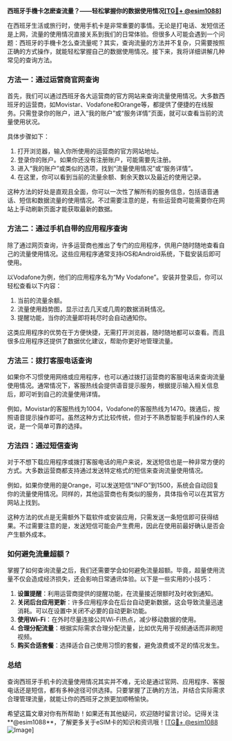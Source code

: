 **西班牙手機卡怎麽查流量？——轻松掌握你的数据使用情况[[TG💪+ @esim1088](https://t.me/s/esim1088)]**

在西班牙生活或旅行时，使用手机卡是非常重要的事情。无论是打电话、发短信还是上网，流量的使用情况直接关系到我们的日常体验。但很多人可能会遇到一个问题：西班牙的手機卡怎么查流量呢？其实，查询流量的方法并不复杂，只需要按照正确的方式操作，就能轻松掌握自己的数据使用情况。接下来，我将详细讲解几种常见的查询方法。

### 方法一：通过运营商官网查询

首先，我们可以通过西班牙各大运营商的官方网站来查询流量使用情况。大多数西班牙的运营商，如Movistar、Vodafone和Orange等，都提供了便捷的在线服务。只需登录你的账户，进入“我的账户”或“服务详情”页面，就可以查看当前的流量使用状况。

具体步骤如下：

1. 打开浏览器，输入你所使用的运营商的官方网站地址。
2. 登录你的账户。如果你还没有注册账户，可能需要先注册。
3. 进入“我的账户”或类似的选项，找到“流量使用情况”或“服务详情”。
4. 在这里，你可以看到当前的流量余额、剩余天数以及最近的使用记录。

这种方法的好处是直观且全面，你可以一次性了解所有的服务信息，包括语音通话、短信和数据流量的使用情况。不过需要注意的是，有些运营商可能需要你在网站上手动刷新页面才能获取最新的数据。

### 方法二：通过手机自带的应用程序查询

除了通过网页查询，许多运营商也推出了专门的应用程序，供用户随时随地查看自己的流量使用情况。这些应用程序通常支持iOS和Android系统，下载安装后即可使用。

以Vodafone为例，他们的应用程序名为“My Vodafone”。安装并登录后，你可以轻松查看以下内容：

1. 当前的流量余额。
2. 流量使用趋势图，显示过去几天或几周的数据消耗情况。
3. 提醒功能，当你的流量即将耗尽时会自动通知你。

这类应用程序的优势在于方便快捷，无需打开浏览器，随时随地都可以查看。而且很多应用程序还提供了数据优化建议，帮助你更好地管理流量。

### 方法三：拨打客服电话查询

如果你不习惯使用网络或应用程序，也可以通过拨打运营商的客服电话来查询流量使用情况。通常情况下，客服热线会提供语音提示服务，根据提示输入相关信息后，即可听到自己的流量使用详情。

例如，Movistar的客服热线为1004，Vodafone的客服热线为1470。拨通后，按照语音提示操作即可。虽然这种方式比较传统，但对于不熟悉智能手机操作的人来说，是一个简单可靠的选择。

### 方法四：通过短信查询

对于不想下载应用程序或拨打客服电话的用户来说，发送短信也是一种非常方便的方式。大多数运营商都支持通过发送特定格式的短信来查询流量使用情况。

例如，如果你使用的是Orange，可以发送短信“INFO”到1500，系统会自动回复你的流量使用情况。同样的，其他运营商也有类似的服务，具体指令可以在其官方网站上找到。

这种方法的优点是无需额外下载软件或安装应用，只需发送一条短信即可获得结果。不过需要注意的是，发送短信可能会产生费用，因此在使用前最好确认是否会产生额外成本。

### 如何避免流量超额？

掌握了如何查询流量之后，我们还需要学会如何避免流量超额。毕竟，超量使用流量不仅会造成经济损失，还会影响日常通讯体验。以下是一些实用的小技巧：

1. **设置提醒**：利用运营商提供的提醒功能，在流量接近限额时及时收到通知。
2. **关闭后台应用更新**：许多应用程序会在后台自动更新数据，这会导致流量迅速消耗。可以在设置中关闭不必要的自动更新功能。
3. **使用Wi-Fi**：在外时尽量连接公共Wi-Fi热点，减少移动数据的使用。
4. **合理分配流量**：根据实际需求合理分配流量，比如优先用于视频通话而非刷短视频。
5. **购买合适套餐**：选择适合自己使用习惯的套餐，避免浪费或不足的情况发生。

### 总结

查询西班牙手机卡的流量使用情况其实并不难，无论是通过官网、应用程序、客服电话还是短信，都有多种途径可供选择。只要掌握了正确的方法，并结合实际需求合理管理流量，就能让你的西班牙之旅更加顺畅愉快。

希望这篇文章对你有所帮助！如果还有其他疑问，欢迎随时留言讨论。记得关注**@esim1088**，了解更多关于eSIM卡的知识和资讯哦！[[TG💪+ @esim1088](https://t.me/s/esim1088) ![Image](https://i.postimg.cc/4NQfJmqS/Snipaste-2025-05-13-00-14-12.png)]